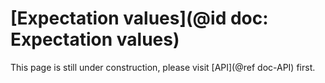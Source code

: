 # [Expectation values](@id doc: Expectation values)

This page is still under construction, please visit [API](@ref doc-API) first.